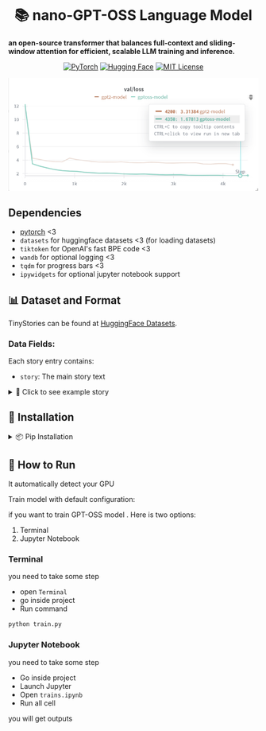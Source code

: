 <div align="center">

# 📚 nano-GPT-OSS Language Model
</div>

**an open-source transformer that balances full-context and sliding-window attention for efficient, scalable LLM training and inference.**

<p align="center">
<a href="https://pytorch.org"><img src="https://img.shields.io/badge/PyTorch-%23EE4C2C.svg?logo=pytorch&logoColor=white" alt="PyTorch"></a>
<a href="https://huggingface.co"><img src="https://img.shields.io/badge/%F0%9F%A4%97%20Hugging%20Face-FFC107?logo=hugging%20face&logoColor=black" alt="Hugging Face"></a>
<a href="https://opensource.org/licenses/MIT"><img src="https://img.shields.io/badge/License-MIT-green.svg" alt="MIT License"></a>
</p>

<div align="center">

![Val Loss of Gpt oss](assets/val-loss.png)

</div>

## Dependencies
- [pytorch](https://pytorch.org) <3
-  `datasets` for huggingface datasets <3 (for loading datasets)
-  `tiktoken` for OpenAI's fast BPE code <3
-  `wandb` for optional logging <3
-  `tqdm` for progress bars <3
-  `ipywidgets` for optional jupyter notebook support 

## 📊 Dataset and Format

TinyStories can be found at [HuggingFace Datasets](https://huggingface.co/datasets/roneneldan/TinyStories).

### Data Fields:

Each story entry contains:

- `story`: The main story text
<details>
<summary>📝 Click to see example story</summary>

**Story:**

```
Once upon a time, there was a big, red ball that could bounce very high...
```

\[Rest of the example story\]

</details>

## 🚀 Installation

<details>
<summary>📦 Pip Installation</summary>

```bash
# clone project
git clone https://github.com/VizuaraAI/nano-gpt-oss
cd nano-gpt-oss

# [OPTIONAL] create conda environment
conda create -n myenv python=3.10
conda activate myenv

# install pytorch according to instructions
# https://pytorch.org/get-started/

# install requirements
pip install -r requirements.txt
```

</details>

## 🏃 How to Run
It automatically detect your GPU

Train model with default configuration:

if you want to train GPT-OSS model . Here is two options:
1. Terminal
2. Jupyter Notebook

### Terminal
you need to take some step

- open `Terminal`
- go inside project
- Run command 
```sh
python train.py
```

### Jupyter Notebook
you need to take some step

- Go inside project
- Launch Jupyter
- Open `trains.ipynb`
- Run all cell

you will get outputs
